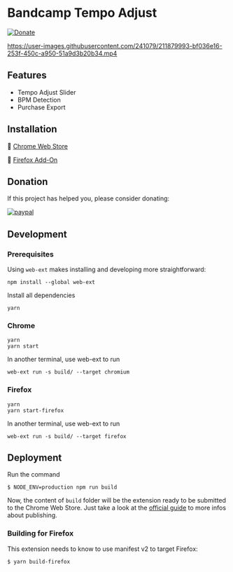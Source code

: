 # Bandcamp Tempo Adjust
[![Donate](https://img.shields.io/badge/Donate-PayPal-green.svg)]([YOUR_EMAIL_CODE](https://www.paypal.com/donate/?business=8PMHBGHW49248&no_recurring=0&item_name=Your+donation+will+contribute+to+the+continued+development+of+Bandcamp+Tempo+Adjust+and+other+free+tools+for+DJs&currency_code=USD))


https://user-images.githubusercontent.com/241079/211879993-bf036e16-253f-450c-a950-51a9d3b20b34.mp4

## Features

- Tempo Adjust Slider
- BPM Detection
- Purchase Export

## Installation

🔗 [Chrome Web Store](https://chrome.google.com/webstore/detail/bandcamp-tempo-slider/iniomjoihcjgakkfaebmcbnhmiobppel)

🔗 [Firefox Add-On](https://addons.mozilla.org/en-US/firefox/addon/bandcamp-tempo-adjust/)

## Donation

If this project has helped you, please consider donating:

[![paypal](https://www.paypalobjects.com/en_US/i/btn/btn_donateCC_LG.gif)](https://www.paypal.com/donate/?business=8PMHBGHW49248&no_recurring=0&item_name=Your+donation+will+contribute+to+the+continued+development+of+Bandcamp+Tempo+Adjust+and+other+free+tools+for+DJs&currency_code=USD)

## Development

### Prerequisites

Using `web-ext` makes installing and developing more straightforward:

```
npm install --global web-ext
```

Install all dependencies

```
yarn
```

### Chrome

```
yarn
yarn start
```

In another terminal, use web-ext to run

```
web-ext run -s build/ --target chromium
```

### Firefox

```
yarn
yarn start-firefox
```

In another terminal, use web-ext to run

```
web-ext run -s build/ --target firefox
```

## Deployment

Run the command

```
$ NODE_ENV=production npm run build
```

Now, the content of `build` folder will be the extension ready to be submitted to the Chrome Web Store. Just take a look at the [official guide](https://developer.chrome.com/webstore/publish) to more infos about publishing.

### Building for Firefox

This extension needs to know to use manifest v2 to target Firefox:

```
$ yarn build-firefox
```
